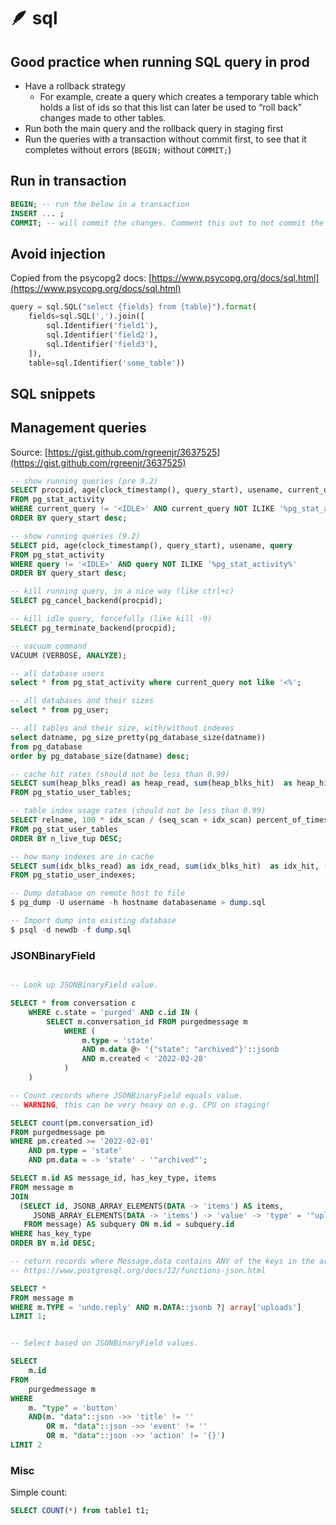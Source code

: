 # 🪶 sql
## Good practice when running SQL query in prod

-   Have a rollback strategy
    -   For example, create a query which creates a temporary table which holds a list of ids so that this list can later be used to “roll back” changes made to other tables.
-   Run both the main query and the rollback query in staging first
-   Run the queries with a transaction without commit first, to see that it completes without errors (`BEGIN;` without `COMMIT;`)

## Run in transaction

```sql
BEGIN; -- run the below in a transaction
INSERT ... ;
COMMIT; -- will commit the changes. Comment this out to not commit the change.

```

## Avoid injection
Copied from the psycopg2 docs: [](https://www.psycopg.org/docs/sql.html)[https://www.psycopg.org/docs/sql.html](https://www.psycopg.org/docs/sql.html)
```python
query = sql.SQL("select {fields} from {table}").format(
	fields=sql.SQL(',').join([
		sql.Identifier('field1'),
		sql.Identifier('field2'),
		sql.Identifier('field3'),
	]),
	table=sql.Identifier('some_table'))
```

## SQL snippets
## Management queries
Source: [https://gist.github.com/rgreenjr/3637525](https://gist.github.com/rgreenjr/3637525)
```sql
-- show running queries (pre 9.2)
SELECT procpid, age(clock_timestamp(), query_start), usename, current_query 
FROM pg_stat_activity 
WHERE current_query != '<IDLE>' AND current_query NOT ILIKE '%pg_stat_activity%' 
ORDER BY query_start desc;

-- show running queries (9.2)
SELECT pid, age(clock_timestamp(), query_start), usename, query 
FROM pg_stat_activity 
WHERE query != '<IDLE>' AND query NOT ILIKE '%pg_stat_activity%' 
ORDER BY query_start desc;

-- kill running query, in a nice way (like ctrl+c)
SELECT pg_cancel_backend(procpid);

-- kill idle query, forcefully (like kill -9)
SELECT pg_terminate_backend(procpid);

-- vacuum command
VACUUM (VERBOSE, ANALYZE);

-- all database users
select * from pg_stat_activity where current_query not like '<%';

-- all databases and their sizes
select * from pg_user;

-- all tables and their size, with/without indexes
select datname, pg_size_pretty(pg_database_size(datname))
from pg_database
order by pg_database_size(datname) desc;

-- cache hit rates (should not be less than 0.99)
SELECT sum(heap_blks_read) as heap_read, sum(heap_blks_hit)  as heap_hit, (sum(heap_blks_hit) - sum(heap_blks_read)) / sum(heap_blks_hit) as ratio
FROM pg_statio_user_tables;

-- table index usage rates (should not be less than 0.99)
SELECT relname, 100 * idx_scan / (seq_scan + idx_scan) percent_of_times_index_used, n_live_tup rows_in_table
FROM pg_stat_user_tables 
ORDER BY n_live_tup DESC;

-- how many indexes are in cache
SELECT sum(idx_blks_read) as idx_read, sum(idx_blks_hit)  as idx_hit, (sum(idx_blks_hit) - sum(idx_blks_read)) / sum(idx_blks_hit) as ratio
FROM pg_statio_user_indexes;

-- Dump database on remote host to file
$ pg_dump -U username -h hostname databasename > dump.sql

-- Import dump into existing database
$ psql -d newdb -f dump.sql
```


### JSONBinaryField

```sql

-- Look up JSONBinaryField value.

SELECT * from conversation c
	WHERE c.state = 'purged' AND c.id IN (
		SELECT m.conversation_id FROM purgedmessage m
			WHERE (
				m.type = 'state'
				AND m.data @> '{"state": "archived"}'::jsonb
				AND m.created < '2022-02-28'
			)
	)
```

```sql
-- Count records where JSONBinaryField equals value.
-- WARNING, this can be very heavy on e.g. CPU on staging!

SELECT count(pm.conversation_id)
FROM purgedmessage pm
WHERE pm.created >= '2022-02-01'
	AND pm.type = 'state'
	AND pm.data = -> 'state' - '"archived"';
```

```sql
SELECT m.id AS message_id, has_key_type, items
FROM message m
JOIN
  (SELECT id, JSONB_ARRAY_ELEMENTS(DATA -> 'items') AS items,
     JSONB_ARRAY_ELEMENTS(DATA -> 'items') -> 'value' -> 'type' = '"upload"' AS has_key_type
   FROM message) AS subquery ON m.id = subquery.id
WHERE has_key_type
ORDER BY m.id DESC;
```

```sql
-- return records where Message.data contains ANY of the keys in the array
-- https://www.postgresql.org/docs/12/functions-json.html

SELECT *
FROM message m
WHERE m.TYPE = 'undo.reply' AND m.DATA::jsonb ?| array['uploads']
LIMIT 1;
```

```sql

-- Select based on JSONBinaryField values.

SELECT
	m.id
FROM
	purgedmessage m
WHERE
	m. "type" = 'button'
	AND(m. "data"::json ->> 'title' != ''
		OR m. "data"::json ->> 'event' != ''
		OR m. "data"::json ->> 'action' != '{}')
LIMIT 2
```

### Misc

Simple count:
```sql
SELECT COUNT(*) from table1 t1;
```

